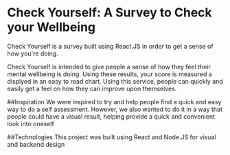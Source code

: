 # Check Yourself: A Survey to Check your Wellbeing 

Check Yourself is a survey built using React.JS in order to get a sense of how you're doing. 

Check Yourself is intended to give people a sense of how they feel their mental wellbeing is doing. Using these results, your score is measured a displyed in an easy to read chart. Using this service, people can quickly and easily get a feel on how they can improve upon themselves.

##Inspiration
We were inspired to try and help people find a quick and easy way to do a self assessment. However, we also wanted to do it in a way that people could have a visual result, helping provide a quick and convenient look into oneself

##Technologies
This project was built using React and Node.JS for visual and backend design
